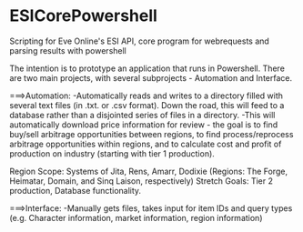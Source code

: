 # ESICorePowershell
Scripting for Eve Online's ESI API, core program for webrequests and parsing results with powershell

The intention is to prototype an application that runs in Powershell. There are two main projects, with several subprojects - Automation and Interface.

===>Automation:
-Automatically reads and writes to a directory filled with several text files (in .txt. or .csv format). Down the road, this will feed to a database rather than a disjointed series of files in a directory. 
-This will automatically download price information for review - the goal is to find buy/sell arbitrage opportunities between regions, to find process/reprocess arbitrage opportunities within regions, and to calculate cost and profit of production on industry (starting with tier 1 production).

Region Scope: Systems of Jita, Rens, Amarr, Dodixie (Regions: The Forge, Heimatar, Domain, and Sinq Laison, respectively)
Stretch Goals: Tier 2 production, Database functionality.

===>Interface: 
-Manually gets files, takes input for item IDs and query types (e.g. Character information, market information, region information)
